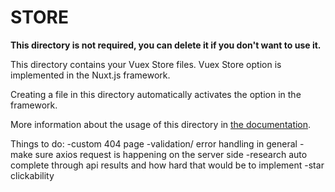 # STORE

**This directory is not required, you can delete it if you don't want to use it.**

This directory contains your Vuex Store files.
Vuex Store option is implemented in the Nuxt.js framework.

Creating a file in this directory automatically activates the option in the framework.

More information about the usage of this directory in [the documentation](https://nuxtjs.org/guide/vuex-store).

Things to do:
-custom 404 page
-validation/ error handling in general
-make sure axios request is happening on the server side
-research auto complete through api results and how hard that would be to implement
-star clickability